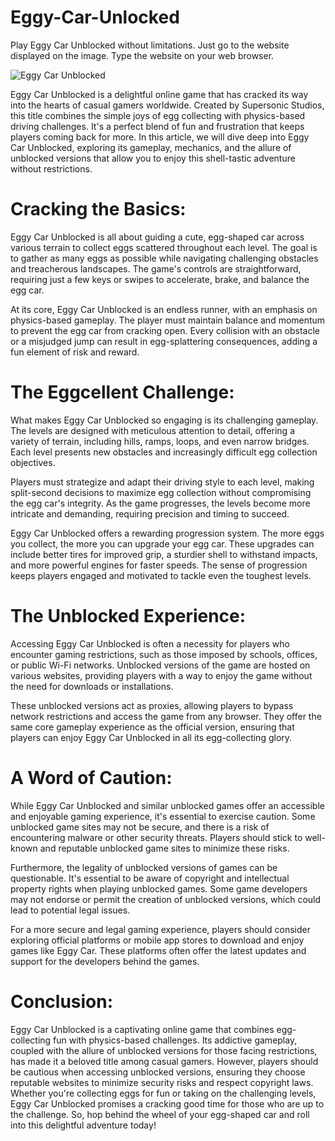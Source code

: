 # Eggy-Car-Unlocked
Play Eggy Car Unblocked without limitations. Just go to the website displayed on the image. Type the website on your web browser.

![Eggy Car Unblocked](https://i.postimg.cc/Jzdq2h5k/2.png)

Eggy Car Unblocked is a delightful online game that has cracked its way into the hearts of casual gamers worldwide. Created by Supersonic Studios, this title combines the simple joys of egg collecting with physics-based driving challenges. It's a perfect blend of fun and frustration that keeps players coming back for more. In this article, we will dive deep into Eggy Car Unblocked, exploring its gameplay, mechanics, and the allure of unblocked versions that allow you to enjoy this shell-tastic adventure without restrictions.

# Cracking the Basics:

Eggy Car Unblocked is all about guiding a cute, egg-shaped car across various terrain to collect eggs scattered throughout each level. The goal is to gather as many eggs as possible while navigating challenging obstacles and treacherous landscapes. The game's controls are straightforward, requiring just a few keys or swipes to accelerate, brake, and balance the egg car.

At its core, Eggy Car Unblocked is an endless runner, with an emphasis on physics-based gameplay. The player must maintain balance and momentum to prevent the egg car from cracking open. Every collision with an obstacle or a misjudged jump can result in egg-splattering consequences, adding a fun element of risk and reward.

# The Eggcellent Challenge:

What makes Eggy Car Unblocked so engaging is its challenging gameplay. The levels are designed with meticulous attention to detail, offering a variety of terrain, including hills, ramps, loops, and even narrow bridges. Each level presents new obstacles and increasingly difficult egg collection objectives.

Players must strategize and adapt their driving style to each level, making split-second decisions to maximize egg collection without compromising the egg car's integrity. As the game progresses, the levels become more intricate and demanding, requiring precision and timing to succeed.

Eggy Car Unblocked offers a rewarding progression system. The more eggs you collect, the more you can upgrade your egg car. These upgrades can include better tires for improved grip, a sturdier shell to withstand impacts, and more powerful engines for faster speeds. The sense of progression keeps players engaged and motivated to tackle even the toughest levels.

# The Unblocked Experience:

Accessing Eggy Car Unblocked is often a necessity for players who encounter gaming restrictions, such as those imposed by schools, offices, or public Wi-Fi networks. Unblocked versions of the game are hosted on various websites, providing players with a way to enjoy the game without the need for downloads or installations.

These unblocked versions act as proxies, allowing players to bypass network restrictions and access the game from any browser. They offer the same core gameplay experience as the official version, ensuring that players can enjoy Eggy Car Unblocked in all its egg-collecting glory.

# A Word of Caution:

While Eggy Car Unblocked and similar unblocked games offer an accessible and enjoyable gaming experience, it's essential to exercise caution. Some unblocked game sites may not be secure, and there is a risk of encountering malware or other security threats. Players should stick to well-known and reputable unblocked game sites to minimize these risks.

Furthermore, the legality of unblocked versions of games can be questionable. It's essential to be aware of copyright and intellectual property rights when playing unblocked games. Some game developers may not endorse or permit the creation of unblocked versions, which could lead to potential legal issues.

For a more secure and legal gaming experience, players should consider exploring official platforms or mobile app stores to download and enjoy games like Eggy Car. These platforms often offer the latest updates and support for the developers behind the games.

# Conclusion:

Eggy Car Unblocked is a captivating online game that combines egg-collecting fun with physics-based challenges. Its addictive gameplay, coupled with the allure of unblocked versions for those facing restrictions, has made it a beloved title among casual gamers. However, players should be cautious when accessing unblocked versions, ensuring they choose reputable websites to minimize security risks and respect copyright laws. Whether you're collecting eggs for fun or taking on the challenging levels, Eggy Car Unblocked promises a cracking good time for those who are up to the challenge. So, hop behind the wheel of your egg-shaped car and roll into this delightful adventure today!

